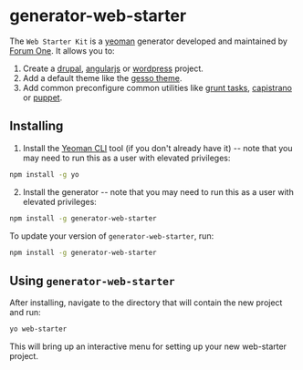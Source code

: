 # generator-web-starter

The ```Web Starter Kit``` is a [yeoman](http://yeoman.io/) generator developed and maintained by [Forum One](http://forumone.com/). It allows you to:

1. Create a [drupal](https://github.com/forumone/generator-web-starter-drupal), [angularjs](https://github.com/forumone/generator-web-starter-angularjs) or [wordpress](https://github.com/forumone/generator-web-starter-wordpress) project.
2. Add a default theme like the [gesso theme](https://github.com/forumone/generator-web-starter-gesso/).
3. Add common preconfigure common utilities like [grunt tasks](https://github.com/forumone/generator-web-starter-grunt/), [capistrano](https://github.com/forumone/generator-web-starter-capistrano/) or [puppet](https://github.com/forumone/generator-web-starter-puppet/).

## Installing
1. Install the [Yeoman CLI](https://github.com/yeoman/yo) tool (if you don't already have it) -- note that you may need to run this as a user with elevated privileges:
  ```sh
  npm install -g yo
  ```

2. Install the generator -- note that you may need to run this as a user with elevated privileges:
  ```sh
  npm install -g generator-web-starter
  ```

To update your version of `generator-web-starter`, run:
```sh
npm install -g generator-web-starter
```

## Using `generator-web-starter`
After installing, navigate to the directory that will contain the new project and run:
```sh
yo web-starter
```
This will bring up an interactive menu for setting up your new web-starter project.
